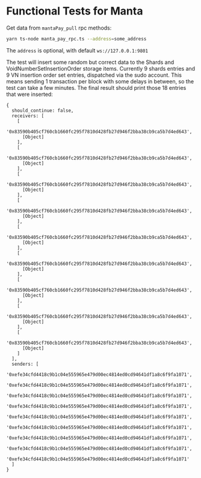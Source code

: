 Functional Tests for Manta
==========================

Get data from `mantaPay_pull` rpc methods:
```bash
yarn ts-node manta_pay_rpc.ts --address=some_address
```
The `address` is optional, with default `ws://127.0.0.1:9801`

The test will insert some random but correct data to the Shards and VoidNumberSetInsertionOrder storage items.
Currently 9 shards entries and 9 VN insertion order set entries, dispatched via the sudo account.
This means sending 1 transaction per block with some delays in between, so the test can take a few minutes.
The final result should print those 18 entries that were inserted:

```
{
  should_continue: false,
  receivers: [
    [
      '0x83590b405cf760cb1660fc295f7810d428fb27d946f2bba38cb9ca5b7d4ed643',
      [Object]
    ],
    [
      '0x83590b405cf760cb1660fc295f7810d428fb27d946f2bba38cb9ca5b7d4ed643',
      [Object]
    ],
    [
      '0x83590b405cf760cb1660fc295f7810d428fb27d946f2bba38cb9ca5b7d4ed643',
      [Object]
    ],
    [
      '0x83590b405cf760cb1660fc295f7810d428fb27d946f2bba38cb9ca5b7d4ed643',
      [Object]
    ],
    [
      '0x83590b405cf760cb1660fc295f7810d428fb27d946f2bba38cb9ca5b7d4ed643',
      [Object]
    ],
    [
      '0x83590b405cf760cb1660fc295f7810d428fb27d946f2bba38cb9ca5b7d4ed643',
      [Object]
    ],
    [
      '0x83590b405cf760cb1660fc295f7810d428fb27d946f2bba38cb9ca5b7d4ed643',
      [Object]
    ],
    [
      '0x83590b405cf760cb1660fc295f7810d428fb27d946f2bba38cb9ca5b7d4ed643',
      [Object]
    ],
    [
      '0x83590b405cf760cb1660fc295f7810d428fb27d946f2bba38cb9ca5b7d4ed643',
      [Object]
    ]
  ],
  senders: [
    '0xefe34cfd4418c9b1c04e555965e479d00ec4814ed0cd94641df1a8c6f9fa1071',
    '0xefe34cfd4418c9b1c04e555965e479d00ec4814ed0cd94641df1a8c6f9fa1071',
    '0xefe34cfd4418c9b1c04e555965e479d00ec4814ed0cd94641df1a8c6f9fa1071',
    '0xefe34cfd4418c9b1c04e555965e479d00ec4814ed0cd94641df1a8c6f9fa1071',
    '0xefe34cfd4418c9b1c04e555965e479d00ec4814ed0cd94641df1a8c6f9fa1071',
    '0xefe34cfd4418c9b1c04e555965e479d00ec4814ed0cd94641df1a8c6f9fa1071',
    '0xefe34cfd4418c9b1c04e555965e479d00ec4814ed0cd94641df1a8c6f9fa1071',
    '0xefe34cfd4418c9b1c04e555965e479d00ec4814ed0cd94641df1a8c6f9fa1071',
    '0xefe34cfd4418c9b1c04e555965e479d00ec4814ed0cd94641df1a8c6f9fa1071'
  ]
}
```
